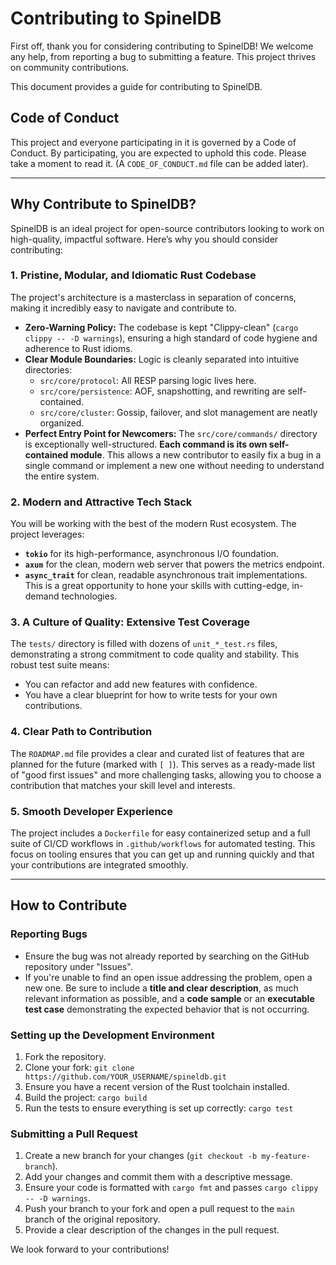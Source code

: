 # Contributing to SpinelDB

First off, thank you for considering contributing to SpinelDB! We welcome any help, from reporting a bug to submitting a feature. This project thrives on community contributions.

This document provides a guide for contributing to SpinelDB.

## Code of Conduct

This project and everyone participating in it is governed by a Code of Conduct. By participating, you are expected to uphold this code. Please take a moment to read it. (A `CODE_OF_CONDUCT.md` file can be added later).

---

## Why Contribute to SpinelDB?

SpinelDB is an ideal project for open-source contributors looking to work on high-quality, impactful software. Here’s why you should consider contributing:

### 1. **Pristine, Modular, and Idiomatic Rust Codebase**
The project's architecture is a masterclass in separation of concerns, making it incredibly easy to navigate and contribute to.
- **Zero-Warning Policy:** The codebase is kept "Clippy-clean" (`cargo clippy -- -D warnings`), ensuring a high standard of code hygiene and adherence to Rust idioms.
- **Clear Module Boundaries:** Logic is cleanly separated into intuitive directories:
  - `src/core/protocol`: All RESP parsing logic lives here.
  - `src/core/persistence`: AOF, snapshotting, and rewriting are self-contained.
  - `src/core/cluster`: Gossip, failover, and slot management are neatly organized.
- **Perfect Entry Point for Newcomers:** The `src/core/commands/` directory is exceptionally well-structured. **Each command is its own self-contained module**. This allows a new contributor to easily fix a bug in a single command or implement a new one without needing to understand the entire system.

### 2. **Modern and Attractive Tech Stack**
You will be working with the best of the modern Rust ecosystem. The project leverages:
- **`tokio`** for its high-performance, asynchronous I/O foundation.
- **`axum`** for the clean, modern web server that powers the metrics endpoint.
- **`async_trait`** for clean, readable asynchronous trait implementations.
This is a great opportunity to hone your skills with cutting-edge, in-demand technologies.

### 3. **A Culture of Quality: Extensive Test Coverage**
The `tests/` directory is filled with dozens of `unit_*_test.rs` files, demonstrating a strong commitment to code quality and stability. This robust test suite means:
- You can refactor and add new features with confidence.
- You have a clear blueprint for how to write tests for your own contributions.

### 4. **Clear Path to Contribution**
The `ROADMAP.md` file provides a clear and curated list of features that are planned for the future (marked with `[ ]`). This serves as a ready-made list of "good first issues" and more challenging tasks, allowing you to choose a contribution that matches your skill level and interests.

### 5. **Smooth Developer Experience**
The project includes a `Dockerfile` for easy containerized setup and a full suite of CI/CD workflows in `.github/workflows` for automated testing. This focus on tooling ensures that you can get up and running quickly and that your contributions are integrated smoothly.

---

## How to Contribute

### Reporting Bugs
- Ensure the bug was not already reported by searching on the GitHub repository under "Issues".
- If you're unable to find an open issue addressing the problem, open a new one. Be sure to include a **title and clear description**, as much relevant information as possible, and a **code sample** or an **executable test case** demonstrating the expected behavior that is not occurring.

### Setting up the Development Environment
1. Fork the repository.
2. Clone your fork: `git clone https://github.com/YOUR_USERNAME/spineldb.git`
3. Ensure you have a recent version of the Rust toolchain installed.
4. Build the project: `cargo build`
5. Run the tests to ensure everything is set up correctly: `cargo test`

### Submitting a Pull Request
1. Create a new branch for your changes (`git checkout -b my-feature-branch`).
2. Add your changes and commit them with a descriptive message.
3. Ensure your code is formatted with `cargo fmt` and passes `cargo clippy -- -D warnings`.
4. Push your branch to your fork and open a pull request to the `main` branch of the original repository.
5. Provide a clear description of the changes in the pull request.

We look forward to your contributions!
